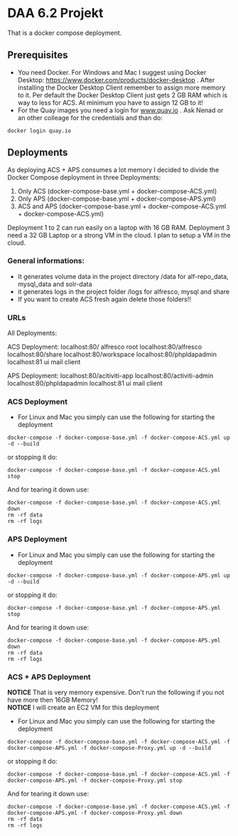 # DAA 6.2 Projekt
That is a docker compose deployment.

## Prerequisites
* You need Docker. For Windows and Mac I suggest using Docker Desktop: https://www.docker.com/products/docker-desktop . After installing the Docker Desktop Client remember to assign more memory to it. Per default the Docker Desktop Client just gets 2 GB RAM which is way to less for ACS. At minimum you have to assign 12 GB to it!
* For the Quay images you need a login for www.quay.io . Ask Nenad or an other colleage for the credentials and than do:

```
docker login quay.io
```

## Deployments
As deploying ACS + APS consumes a lot memory I decided to divide the Docker Compose deployment in three Deployments:

1) Only ACS (docker-compose-base.yml + docker-compose-ACS.yml)
2) Only APS (docker-compose-base.yml + docker-compose-APS.yml)
3) ACS and APS (docker-compose-base.yml + docker-compose-ACS.yml + docker-compose-ACS.yml)

Deployment 1 to 2 can run easily on a laptop with 16 GB RAM. Deployment 3 need a 32 GB Laptop or a strong VM in the cloud. I plan to setup a VM in the cloud.

### General informations:
* It generates volume data in the project directory /data for alf-repo_data, mysql_data and solr-data
* it generates logs in the project folder /logs for alfresco, mysql and share
* If you want to create ACS fresh again delete those folders!!

### URLs
All Deployments:


ACS Deployment:
localhost:80/ alfresco root
localhost:80/alfresco
localhost:80/share
localhost:80/workspace
localhost:80/phpldapadmin
localhost:81 ui mail client

APS Deployment:
localhost:80/acitiviti-app
localhost:80/activiti-admin
localhost:80/phpldapadmin
localhost:81 ui mail client

### ACS Deployment
* For Linux and Mac you simply can use the following for starting the deployment
```
docker-compose -f docker-compose-base.yml -f docker-compose-ACS.yml up -d --build
```

or stopping it do:

```
docker-compose -f docker-compose-base.yml -f docker-compose-ACS.yml stop
```

And for tearing it down use:

```
docker-compose -f docker-compose-base.yml -f docker-compose-ACS.yml down
rm -rf data
rm -rf logs
```

### APS Deployment
* For Linux and Mac you simply can use the following for starting the deployment
```
docker-compose -f docker-compose-base.yml -f docker-compose-APS.yml up -d --build
```

or stopping it do:

```
docker-compose -f docker-compose-base.yml -f docker-compose-APS.yml stop
```

And for tearing it down use:

```
docker-compose -f docker-compose-base.yml -f docker-compose-APS.yml down
rm -rf data
rm -rf logs
```

### ACS + APS Deployment
**NOTICE** That is very memory expensive. Don't run the following if you not have more then 16GB Memory! \
**NOTICE** I will create an EC2 VM for this deployment

* For Linux and Mac you simply can use the following for starting the deployment
```
docker-compose -f docker-compose-base.yml -f docker-compose-ACS.yml -f docker-compose-APS.yml -f docker-compose-Proxy.yml up -d --build
```

or stopping it do:

```
docker-compose -f docker-compose-base.yml -f docker-compose-ACS.yml -f docker-compose-APS.yml -f docker-compose-Proxy.yml stop
```

And for tearing it down use:

```
docker-compose -f docker-compose-base.yml -f docker-compose-ACS.yml -f docker-compose-APS.yml -f docker-compose-Proxy.yml down
rm -rf data
rm -rf logs
```


<!-- * Windows User
For starting the backend you need to know your ip address and than do:

```
.\start.sh -wp -wt 0
```

for stopping it do:

```
docker-compose stop
```

for tearing it down do:

```
.\start.sh -d
``` -->